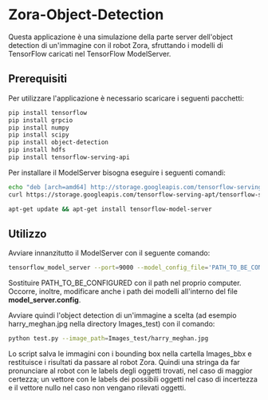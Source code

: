 # Zora-Object-Detection

Questa applicazione è una simulazione della parte server dell'object detection di un'immagine con il robot Zora, sfruttando i modelli di TensorFlow caricati nel TensorFlow ModelServer.

## Prerequisiti
Per utilizzare l'applicazione è necessario scaricare i seguenti pacchetti:
```bash
pip install tensorflow
pip install grpcio
pip install numpy
pip install scipy
pip install object-detection
pip install hdfs
pip install tensorflow-serving-api
```
Per installare il ModelServer bisogna eseguire i seguenti comandi:
```bash
echo "deb [arch=amd64] http://storage.googleapis.com/tensorflow-serving-apt stable tensorflow-model-server tensorflow-model-server-universal" | sudo tee /etc/apt/sources.list.d/tensorflow-serving.list && \
curl https://storage.googleapis.com/tensorflow-serving-apt/tensorflow-serving.release.pub.gpg | sudo apt-key add -

apt-get update && apt-get install tensorflow-model-server
```

## Utilizzo

Avviare innanzitutto il ModelServer con il seguente comando:
```bash
tensorflow_model_server --port=9000 --model_config_file='PATH_TO_BE_CONFIGURED/model_server.config'
```
Sostituire PATH_TO_BE_CONFIGURED con il path nel proprio computer. Occorre, inoltre, modificare anche i path dei modelli all'interno del file **model_server.config**.

Avviare quindi l'object detection di un'immagine a scelta (ad esempio harry_meghan.jpg nella directory Images_test) con il comando:
```bash
python test.py --image_path=Images_test/harry_meghan.jpg
```
Lo script salva le immagini con i bounding box nella cartella Images_bbx e restituisce i risultati da passare al robot Zora. Quindi una stringa da far pronunciare al robot con le labels degli oggetti trovati, nel caso di maggior certezza; un vettore con le labels dei possibili oggetti nel caso di incertezza e il vettore nullo nel caso non vengano rilevati oggetti.
